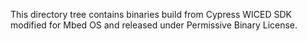 This directory tree contains binaries build from Cypress WICED SDK modified for Mbed OS and released under Permissive Binary License.
